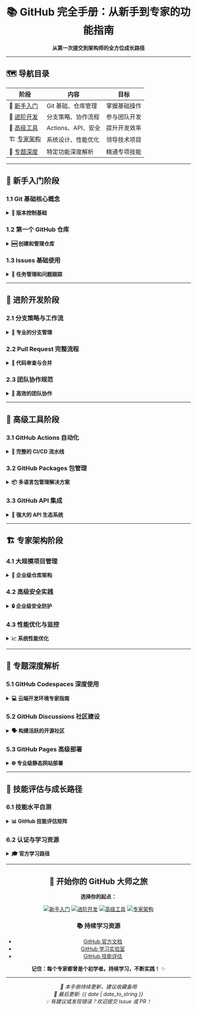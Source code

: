 <div align="center">

# 📚 GitHub 完全手册：从新手到专家的功能指南

**从第一次提交到架构师的全方位成长路径**

</div>

---

## 🗺️ 导航目录

| 阶段 | 内容 | 目标 |
|------|------|------|
| 🎒 [新手入门](#-新手入门阶段) | Git 基础、仓库管理 | 掌握基础操作 |
| 🚀 [进阶开发](#-进阶开发阶段) | 分支策略、协作流程 | 参与团队开发 |
| 🔧 [高级工具](#-高级工具阶段) | Actions、API、安全 | 提升开发效率 |
| 🏗️ [专家架构](#-专家架构阶段) | 系统设计、性能优化 | 领导技术项目 |
| 🌟 [专题深度](#-专题深度解析) | 特定功能深度解析 | 精通专项技能 |

---

## 🎒 新手入门阶段

### 1.1 Git 基础核心概念
<details>
<summary><b>📖 版本控制基础</b></summary>

```bash
# 基础 Git 命令流程
git init                    # 初始化仓库
git add .                   # 添加所有文件到暂存区
git commit -m "描述"        # 提交更改
git status                  # 查看状态
git log                     # 查看提交历史

# 远程仓库操作
git remote add origin <url> # 添加远程仓库
git push -u origin main     # 推送到远程仓库
git clone <url>             # 克隆现有仓库
```

**核心概念理解：**
- **工作区**: 你正在编辑的文件
- **暂存区**: 准备提交的文件
- **版本库**: 已提交的版本历史
- **远程仓库**: GitHub 上的云端存储

</details>

### 1.2 第一个 GitHub 仓库
<details>
<summary><b>🆕 创建和管理仓库</b></summary>

```markdown
## 仓库设置清单
- [ ] 选择合适的仓库名
- [ ] 编写清晰的 README.md
- [ ] 添加 .gitignore 文件
- [ ] 选择合适的开源协议
- [ ] 设置主题标签

## 文件结构建议
project/
├── README.md          # 项目说明
├── .gitignore         # 忽略文件配置
├── LICENSE            # 开源协议
├── src/               # 源代码
├── docs/              # 文档
└── examples/          # 使用示例
```

**开源协议选择指南：**
- **MIT**: 最宽松，商业友好
- **Apache 2.0**: 专利保护
- **GPL v3**: 要求开源衍生作品
- **BSD**: 类似 MIT，有署名要求

</details>

### 1.3 Issues 基础使用
<details>
<summary><b>📝 任务管理和问题跟踪</b></summary>

```markdown
## Issue 模板示例
### 问题描述
[清晰描述遇到的问题]

### 重现步骤
1. [第一步]
2. [第二步]
3. [看到的结果]

### 预期行为
[期望的正确结果]

### 环境信息
- OS: [操作系统]
- Browser: [浏览器]
- Version: [版本号]
```

**Issue 标签系统：**
- 🐛 `bug`: 软件缺陷
- ✨ `enhancement`: 功能增强
- 📚 `documentation`: 文档相关
- 🚀 `feature`: 新功能请求
- 🔧 `refactor`: 代码重构

</details>

---

## 🚀 进阶开发阶段

### 2.1 分支策略与工作流
<details>
<summary><b>🌿 专业的分支管理</b></summary>

```bash
# Git Flow 工作流
git checkout -b develop          # 创建开发分支
git checkout -b feature/new-auth # 功能分支
git checkout -b hotfix/urgent    # 热修复分支

# 分支操作命令
git branch                      # 查看分支
git branch -d branch_name       # 删除分支
git merge feature-branch        # 合并分支
git rebase main                 # 变基操作
```

**分支策略对比：**

| 策略 | 适用场景 | 优点 | 缺点 |
|------|----------|------|------|
| **Git Flow** | 大型项目，版本发布 | 结构清晰，版本管理严格 | 流程复杂 |
| **GitHub Flow** | 持续部署，Web应用 | 简单快速，部署频繁 | 版本管理弱 |
| **Trunk Based** | 大型团队，CI/CD | 集成频繁，冲突少 | 要求高技能 |

</details>

### 2.2 Pull Request 完整流程
<details>
<summary><b>🔄 代码审查与合并</b></summary>

```markdown
## PR 描述模板
### 变更类型
- [ ] Bug 修复
- [ ] 新功能
- [ ] 代码重构
- [ ] 文档更新

### 相关 Issue
Close #123

### 变更描述
[详细描述代码变更]

### 检查清单
- [ ] 代码遵循项目规范
- [ ] 添加或更新了测试
- [ ] 文档已更新
- [ ] 所有测试通过
```

**代码审查最佳实践：**
- 👁️ **逐行审查**: 仔细检查每行代码
- 💬 **建设性反馈**: 提供具体改进建议
- ⏱️ **及时响应**: 在24小时内完成审查
- 🤝 **尊重沟通**: 保持专业和尊重

</details>

### 2.3 团队协作规范
<details>
<summary><b>👥 高效的团队协作</b></summary>

```markdown
## 团队协作配置
### CODEOWNERS 文件
# 设置代码负责人
*.js @frontend-team
/docs/ @tech-writers
/.github/ @devops-team

### 分支保护规则
- ✅ 要求 PR 审查
- ✅ 要求状态检查通过
- ✅ 要求线性提交历史
- ✅ 限制推送权限

### 团队权限管理
- Read: 查看代码
- Triage: 管理 Issue/PR
- Write: 推送代码
- Maintain: 管理仓库设置
- Admin: 完全访问权限
```

</details>

---

## 🔧 高级工具阶段

### 3.1 GitHub Actions 自动化
<details>
<summary><b>🤖 完整的 CI/CD 流水线</b></summary>

```yaml
name: 完整开发流水线

on:
  push:
    branches: [ main, develop ]
  pull_request:
    branches: [ main ]

jobs:
  test:
    runs-on: ubuntu-latest
    strategy:
      matrix:
        node-version: [14.x, 16.x, 18.x]
    steps:
    - uses: actions/checkout@v3
    - name: Setup Node.js
      uses: actions/setup-node@v3
      with:
        node-version: ${{ matrix.node-version }}
    - run: npm ci
    - run: npm test
    - run: npm run build

  security-scan:
    runs-on: ubuntu-latest
    steps:
    - uses: actions/checkout@v3
    - name: Run CodeQL Analysis
      uses: github/codeql-action/analyze@v2

  deploy:
    needs: [test, security-scan]
    runs-on: ubuntu-latest
    if: github.ref == 'refs/heads/main'
    steps:
    - uses: actions/checkout@v3
    - run: npm run deploy
```

**常用 Actions 场景：**
- 🧪 **自动化测试**: 单元测试、集成测试
- 🏗️ **自动化构建**: 编译、打包
- 🔒 **安全扫描**: 代码漏洞检测
- 🚀 **自动部署**: 生产环境部署
- 📊 **质量检查**: 代码覆盖率、代码质量

</details>

### 3.2 GitHub Packages 包管理
<details>
<summary><b>📦 多语言包管理解决方案</b></summary>

```yaml
# 发布 npm 包到 GitHub Packages
name: Publish Package

on:
  release:
    types: [published]

jobs:
  publish:
    runs-on: ubuntu-latest
    steps:
      - uses: actions/checkout@v3
      - uses: actions/setup-node@v3
        with:
          node-version: '16.x'
          registry-url: 'https://npm.pkg.github.com'
      - run: npm ci
      - run: npm publish
        env:
          NODE_AUTH_TOKEN: ${{ secrets.GITHUB_TOKEN }}
```

**支持的包管理器：**
- **npm**: JavaScript 包管理
- **Docker**: 容器镜像管理
- **Maven/Gradle**: Java 依赖管理
- **NuGet**: .NET 包管理
- **RubyGems**: Ruby 包管理
- **Python**: PyPI 包管理

</details>

### 3.3 GitHub API 集成
<details>
<summary><b>🔌 强大的 API 生态系统</b></summary>

```javascript
// 使用 GitHub REST API 示例
const fetchGitHubData = async () => {
  const response = await fetch('https://api.github.com/repos/owner/repo/issues', {
    headers: {
      'Authorization': `token ${process.env.GITHUB_TOKEN}`,
      'Accept': 'application/vnd.github.v3+json'
    }
  });
  
  const issues = await response.json();
  return issues;
};

// GitHub GraphQL API 示例
const query = `
  query {
    repository(owner: "owner", name: "repo") {
      issues(last: 10) {
        nodes {
          title
          state
          author {
            login
          }
        }
      }
    }
  }
`;
```

**API 使用场景：**
- 📊 **自动化报告**: 生成项目统计报告
- 🔔 **通知集成**: 集成到其他系统
- 🤖 **机器人开发**: 自动化工作流
- 📈 **数据分析**: 项目健康度分析

</details>

---

## 🏗️ 专家架构阶段

### 4.1 大规模项目管理
<details>
<summary><b>🏢 企业级仓库架构</b></summary>

```markdown
## 仓库组织策略
### 单仓库策略 (Monorepo)
**适用场景：**
- 紧密耦合的微服务
- 共享大量代码库
- 统一的构建部署流程

**优势：**
- 代码共享方便
- 依赖管理简单
- 重构更容易

### 多仓库策略 (Polyrepo)
**适用场景：**
- 松散耦合的服务
- 独立的发布周期
- 不同的技术栈

**优势：**
- 权限管理精细
- 部署独立灵活
- 故障隔离性好
```

**GitHub Organizations 配置：**
- 👥 **团队管理**: 基于角色的权限
- 🔐 **安全策略**: SAML SSO, 2FA 强制执行
- 📊 **洞察分析**: 组织级数据报告
- 💰 **账单管理**: 统一订阅管理

</details>

### 4.2 高级安全实践
<details>
<summary><b>🔒 企业级安全防护</b></summary>

```yaml
# 高级安全工作流
name: Security Compliance

on:
  schedule:
    - cron: '0 0 * * 1'  # 每周一运行
  push:
    branches: [ main ]

jobs:
  security-audit:
    runs-on: ubuntu-latest
    steps:
      - name: Check for secrets
        uses: gitleaks/gitleaks-action@v2
      
      - name: Dependency vulnerability scan
        uses: aquasecurity/trivy-action@master
        with:
          scan-type: 'fs'
          scan-ref: '.'
      
      - name: SAST Analysis
        uses: github/codeql-action/analyze@v2
```

**安全功能矩阵：**
- 🛡️ **代码扫描**: 自动漏洞检测
- 📦 **依赖审查**: 供应链安全
- 🔑 **秘密扫描**: 凭据泄露检测
- 👮 **合规策略**: 安全策略执行
- 📋 **安全建议**: 漏洞修复指导

</details>

### 4.3 性能优化与监控
<details>
<summary><b>📈 系统性能优化</b></summary>

```markdown
## 仓库性能优化
### 大文件管理
- 使用 Git LFS 管理二进制文件
- 定期清理历史大文件
- 使用浅克隆减少下载量

### 工作流优化
- 使用缓存加速 CI/CD
- 并行执行独立任务
- 优化 Docker 镜像大小

### 监控指标
- CI/CD 执行时间
- 代码审查响应时间
- Issue 解决周期
- 部署频率和成功率
```

</details>

---

## 🌟 专题深度解析

### 5.1 GitHub Codespaces 深度使用
<details>
<summary><b>💻 云端开发环境专家指南</b></summary>

```json
{
  "features": {
    "自定义配置": ".devcontainer 配置文件",
    "预构建环境": "加速开发环境启动",
    "端口转发": 本地服务云端访问",
    "扩展集成": "VS Code 扩展生态"
  },
  "devcontainer.json": {
    "image": "mcr.microsoft.com/vscode/devcontainers/typescript-node:16",
    "customizations": {
      "vscode": {
        "extensions": [
          "ms-vscode.vscode-typescript-next",
          "esbenp.prettier-vscode"
        ]
      }
    },
    "postCreateCommand": "npm install"
  }
}
```

**使用场景：**
- 🎒 **新手入门**: 零配置开始开发
- 🔧 **复杂环境**: 统一团队开发环境
- 💻 **低配设备**: 在任意设备上开发
- 👥 **结对编程**: 实时协作开发

</details>

### 5.2 GitHub Discussions 社区建设
<details>
<summary><b>🗣️ 构建活跃的开源社区</b></summary>

```markdown
## Discussions 分类策略
### Q&A 问答区
- 技术问题解答
- 使用帮助
- 故障排除

### Ideas 创意区
- 功能建议
- 改进想法
- 路线图讨论

### Show and Tell 展示区
- 项目展示
- 使用案例
- 教程分享

### Polls 投票区
- 功能优先级
- 设计决策
- 社区意向
```

**社区运营技巧：**
- 🏆 **认可贡献**: 突出优秀贡献者
- 📢 **定期更新**: 保持社区活跃度
- 🤝 **积极回应**: 及时回答用户问题
- 🎯 **明确指南**: 清晰的社区行为准则

</details>

### 5.3 GitHub Pages 高级部署
<details>
<summary><b>🌐 专业级静态网站部署</b></summary>

```yaml
# 高级 Pages 部署配置
name: Deploy to GitHub Pages

on:
  push:
    branches: [ main ]
  workflow_dispatch:

jobs:
  deploy:
    runs-on: ubuntu-latest
    steps:
      - uses: actions/checkout@v3
        with:
          submodules: recursive
          
      - name: Setup Node.js
        uses: actions/setup-node@v3
        with:
          node-version: '18'
          cache: 'npm'
          
      - run: npm ci
      - run: npm run build
      
      - name: Deploy
        uses: peaceiris/actions-gh-pages@v3
        with:
          github_token: ${{ secrets.GITHUB_TOKEN }}
          publish_dir: ./dist
          cname: example.com
```

**高级功能：**
- 🔗 **自定义域名**: CNAME 配置
- 🔒 **HTTPS 强制**: 自动 SSL 证书
- 🎨 **Jekyll 插件**: 扩展静态站点功能
- 📱 **响应式设计**: 移动端优化支持

</details>

---

## 🎯 技能评估与成长路径

### 6.1 技能水平自测
<details>
<summary><b>📊 GitHub 技能评估矩阵</b></summary>

```markdown
## 新手级 (0-6个月)
- [ ] 创建和克隆仓库
- [ ] 基础 Git 命令使用
- [ ] Issue 创建和管理
- [ ] README 编写

## 进阶级 (6-18个月)
- [ ] 复杂分支策略
- [ ] PR 代码审查
- [ ] GitHub Actions 基础
- [ ] 团队协作规范

## 高级级 (18-36个月)
- [ ] CI/CD 流水线设计
- [ ] 安全策略实施
- [ ] API 集成开发
- [ ] 性能优化

## 专家级 (36个月+)
- [ ] 大规模架构设计
- [ ] 组织级策略制定
- [ ] 开源社区建设
- [ ] 技术领导力
```

</details>

### 6.2 认证与学习资源
<details>
<summary><b>🎓 官方学习路径</b></summary>

- **GitHub Skills**: 交互式学习平台
- **GitHub Docs**: 完整官方文档
- **GitHub Blog**: 最新功能发布
- **GitHub Community**: 开发者社区
- **GitHub Training**: 专业培训课程

**推荐认证：**
- GitHub Foundations
- GitHub Actions
- GitHub Administration

</details>

---

<div align="center">

## 🎉 开始你的 GitHub 大师之旅

**选择你的起点：**

[![新手入门](https://img.shields.io/badge/🎒_新手入门指南-2088FF?style=for-the-badge)](#-新手入门阶段)
[![进阶开发](https://img.shields.io/badge/🚀_进阶开发技巧-28A745?style=for-the-badge)](#-进阶开发阶段)
[![高级工具](https://img.shields.io/badge/🔧_高级工具掌握-FF6B6B?style=for-the-badge)](#-高级工具阶段)
[![专家架构](https://img.shields.io/badge/🏗️_专家架构设计-9365FF?style=for-the-badge)](#-专家架构阶段)

### 📚 持续学习资源
- [GitHub 官方文档](https://docs.github.com)
- [GitHub 学习实验室](https://lab.github.com)
- [GitHub 技能评估](https://skills.github.com)

**记住：每个专家都曾是个初学者。持续学习，不断实践！** ✨

</div>

---

<div align="center">

*📖 本手册持续更新，建议收藏备用*  
*🔄 最后更新: {{ date | date_to_string }}*  
*💡 有建议或发现错误？欢迎提交 Issue 或 PR！*

</div>